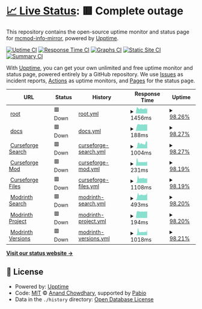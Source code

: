 # [📈 Live Status](https://mcmod-info-mirror.github.io/status): <!--live status--> **🟥 Complete outage**

This repository contains the open-source uptime monitor and status page for [mcmod-info-mirror](https://mcmod-info-mirror.github.io/status), powered by [Upptime](https://github.com/upptime/upptime).

[![Uptime CI](https://github.com/mcmod-info-mirror/status/workflows/Uptime%20CI/badge.svg)](https://github.com/mcmod-info-mirror/status/actions?query=workflow%3A%22Uptime+CI%22)
[![Response Time CI](https://github.com/mcmod-info-mirror/status/workflows/Response%20Time%20CI/badge.svg)](https://github.com/mcmod-info-mirror/status/actions?query=workflow%3A%22Response+Time+CI%22)
[![Graphs CI](https://github.com/mcmod-info-mirror/status/workflows/Graphs%20CI/badge.svg)](https://github.com/mcmod-info-mirror/status/actions?query=workflow%3A%22Graphs+CI%22)
[![Static Site CI](https://github.com/mcmod-info-mirror/status/workflows/Static%20Site%20CI/badge.svg)](https://github.com/mcmod-info-mirror/status/actions?query=workflow%3A%22Static+Site+CI%22)
[![Summary CI](https://github.com/mcmod-info-mirror/status/workflows/Summary%20CI/badge.svg)](https://github.com/mcmod-info-mirror/status/actions?query=workflow%3A%22Summary+CI%22)

With [Upptime](https://upptime.js.org), you can get your own unlimited and free uptime monitor and status page, powered entirely by a GitHub repository. We use [Issues](https://github.com/mcmod-info-mirror/status/issues) as incident reports, [Actions](https://github.com/mcmod-info-mirror/status/actions) as uptime monitors, and [Pages](https://mcmod-info-mirror.github.io/status) for the status page.

<!--start: status pages-->
<!-- This summary is generated by Upptime (https://github.com/upptime/upptime) -->
<!-- Do not edit this manually, your changes will be overwritten -->
<!-- prettier-ignore -->
| URL | Status | History | Response Time | Uptime |
| --- | ------ | ------- | ------------- | ------ |
| <img alt="" src="https://icons.duckduckgo.com/ip3/mod.mcimirror.top.ico" height="13"> [root](https://mod.mcimirror.top) | 🟥 Down | [root.yml](https://github.com/mcmod-info-mirror/status/commits/HEAD/history/root.yml) | <details><summary><img alt="Response time graph" src="./graphs/root/response-time-week.png" height="20"> 1456ms</summary><br><a href="https://status.mcimirror.top/history/root"><img alt="Response time 1439" src="https://img.shields.io/endpoint?url=https%3A%2F%2Fraw.githubusercontent.com%2Fmcmod-info-mirror%2Fstatus%2FHEAD%2Fapi%2Froot%2Fresponse-time.json"></a><br><a href="https://status.mcimirror.top/history/root"><img alt="24-hour response time 1247" src="https://img.shields.io/endpoint?url=https%3A%2F%2Fraw.githubusercontent.com%2Fmcmod-info-mirror%2Fstatus%2FHEAD%2Fapi%2Froot%2Fresponse-time-day.json"></a><br><a href="https://status.mcimirror.top/history/root"><img alt="7-day response time 1456" src="https://img.shields.io/endpoint?url=https%3A%2F%2Fraw.githubusercontent.com%2Fmcmod-info-mirror%2Fstatus%2FHEAD%2Fapi%2Froot%2Fresponse-time-week.json"></a><br><a href="https://status.mcimirror.top/history/root"><img alt="30-day response time 1439" src="https://img.shields.io/endpoint?url=https%3A%2F%2Fraw.githubusercontent.com%2Fmcmod-info-mirror%2Fstatus%2FHEAD%2Fapi%2Froot%2Fresponse-time-month.json"></a><br><a href="https://status.mcimirror.top/history/root"><img alt="1-year response time 1439" src="https://img.shields.io/endpoint?url=https%3A%2F%2Fraw.githubusercontent.com%2Fmcmod-info-mirror%2Fstatus%2FHEAD%2Fapi%2Froot%2Fresponse-time-year.json"></a></details> | <details><summary><a href="https://status.mcimirror.top/history/root">98.26%</a></summary><a href="https://status.mcimirror.top/history/root"><img alt="All-time uptime 98.85%" src="https://img.shields.io/endpoint?url=https%3A%2F%2Fraw.githubusercontent.com%2Fmcmod-info-mirror%2Fstatus%2FHEAD%2Fapi%2Froot%2Fuptime.json"></a><br><a href="https://status.mcimirror.top/history/root"><img alt="24-hour uptime 90.59%" src="https://img.shields.io/endpoint?url=https%3A%2F%2Fraw.githubusercontent.com%2Fmcmod-info-mirror%2Fstatus%2FHEAD%2Fapi%2Froot%2Fuptime-day.json"></a><br><a href="https://status.mcimirror.top/history/root"><img alt="7-day uptime 98.26%" src="https://img.shields.io/endpoint?url=https%3A%2F%2Fraw.githubusercontent.com%2Fmcmod-info-mirror%2Fstatus%2FHEAD%2Fapi%2Froot%2Fuptime-week.json"></a><br><a href="https://status.mcimirror.top/history/root"><img alt="30-day uptime 98.85%" src="https://img.shields.io/endpoint?url=https%3A%2F%2Fraw.githubusercontent.com%2Fmcmod-info-mirror%2Fstatus%2FHEAD%2Fapi%2Froot%2Fuptime-month.json"></a><br><a href="https://status.mcimirror.top/history/root"><img alt="1-year uptime 98.85%" src="https://img.shields.io/endpoint?url=https%3A%2F%2Fraw.githubusercontent.com%2Fmcmod-info-mirror%2Fstatus%2FHEAD%2Fapi%2Froot%2Fuptime-year.json"></a></details>
| <img alt="" src="https://icons.duckduckgo.com/ip3/mod.mcimirror.top.ico" height="13"> [docs](https://mod.mcimirror.top/docs) | 🟥 Down | [docs.yml](https://github.com/mcmod-info-mirror/status/commits/HEAD/history/docs.yml) | <details><summary><img alt="Response time graph" src="./graphs/docs/response-time-week.png" height="20"> 188ms</summary><br><a href="https://status.mcimirror.top/history/docs"><img alt="Response time 185" src="https://img.shields.io/endpoint?url=https%3A%2F%2Fraw.githubusercontent.com%2Fmcmod-info-mirror%2Fstatus%2FHEAD%2Fapi%2Fdocs%2Fresponse-time.json"></a><br><a href="https://status.mcimirror.top/history/docs"><img alt="24-hour response time 167" src="https://img.shields.io/endpoint?url=https%3A%2F%2Fraw.githubusercontent.com%2Fmcmod-info-mirror%2Fstatus%2FHEAD%2Fapi%2Fdocs%2Fresponse-time-day.json"></a><br><a href="https://status.mcimirror.top/history/docs"><img alt="7-day response time 188" src="https://img.shields.io/endpoint?url=https%3A%2F%2Fraw.githubusercontent.com%2Fmcmod-info-mirror%2Fstatus%2FHEAD%2Fapi%2Fdocs%2Fresponse-time-week.json"></a><br><a href="https://status.mcimirror.top/history/docs"><img alt="30-day response time 185" src="https://img.shields.io/endpoint?url=https%3A%2F%2Fraw.githubusercontent.com%2Fmcmod-info-mirror%2Fstatus%2FHEAD%2Fapi%2Fdocs%2Fresponse-time-month.json"></a><br><a href="https://status.mcimirror.top/history/docs"><img alt="1-year response time 185" src="https://img.shields.io/endpoint?url=https%3A%2F%2Fraw.githubusercontent.com%2Fmcmod-info-mirror%2Fstatus%2FHEAD%2Fapi%2Fdocs%2Fresponse-time-year.json"></a></details> | <details><summary><a href="https://status.mcimirror.top/history/docs">98.27%</a></summary><a href="https://status.mcimirror.top/history/docs"><img alt="All-time uptime 99.14%" src="https://img.shields.io/endpoint?url=https%3A%2F%2Fraw.githubusercontent.com%2Fmcmod-info-mirror%2Fstatus%2FHEAD%2Fapi%2Fdocs%2Fuptime.json"></a><br><a href="https://status.mcimirror.top/history/docs"><img alt="24-hour uptime 90.62%" src="https://img.shields.io/endpoint?url=https%3A%2F%2Fraw.githubusercontent.com%2Fmcmod-info-mirror%2Fstatus%2FHEAD%2Fapi%2Fdocs%2Fuptime-day.json"></a><br><a href="https://status.mcimirror.top/history/docs"><img alt="7-day uptime 98.27%" src="https://img.shields.io/endpoint?url=https%3A%2F%2Fraw.githubusercontent.com%2Fmcmod-info-mirror%2Fstatus%2FHEAD%2Fapi%2Fdocs%2Fuptime-week.json"></a><br><a href="https://status.mcimirror.top/history/docs"><img alt="30-day uptime 99.14%" src="https://img.shields.io/endpoint?url=https%3A%2F%2Fraw.githubusercontent.com%2Fmcmod-info-mirror%2Fstatus%2FHEAD%2Fapi%2Fdocs%2Fuptime-month.json"></a><br><a href="https://status.mcimirror.top/history/docs"><img alt="1-year uptime 99.14%" src="https://img.shields.io/endpoint?url=https%3A%2F%2Fraw.githubusercontent.com%2Fmcmod-info-mirror%2Fstatus%2FHEAD%2Fapi%2Fdocs%2Fuptime-year.json"></a></details>
| <img alt="" src="https://icons.duckduckgo.com/ip3/mod.mcimirror.top.ico" height="13"> [Curseforge Search](https://mod.mcimirror.top/v1/curseforge/mods/search?gameId=432&pageSize=50) | 🟥 Down | [curseforge-search.yml](https://github.com/mcmod-info-mirror/status/commits/HEAD/history/curseforge-search.yml) | <details><summary><img alt="Response time graph" src="./graphs/curseforge-search/response-time-week.png" height="20"> 1004ms</summary><br><a href="https://status.mcimirror.top/history/curseforge-search"><img alt="Response time 1118" src="https://img.shields.io/endpoint?url=https%3A%2F%2Fraw.githubusercontent.com%2Fmcmod-info-mirror%2Fstatus%2FHEAD%2Fapi%2Fcurseforge-search%2Fresponse-time.json"></a><br><a href="https://status.mcimirror.top/history/curseforge-search"><img alt="24-hour response time 1013" src="https://img.shields.io/endpoint?url=https%3A%2F%2Fraw.githubusercontent.com%2Fmcmod-info-mirror%2Fstatus%2FHEAD%2Fapi%2Fcurseforge-search%2Fresponse-time-day.json"></a><br><a href="https://status.mcimirror.top/history/curseforge-search"><img alt="7-day response time 1004" src="https://img.shields.io/endpoint?url=https%3A%2F%2Fraw.githubusercontent.com%2Fmcmod-info-mirror%2Fstatus%2FHEAD%2Fapi%2Fcurseforge-search%2Fresponse-time-week.json"></a><br><a href="https://status.mcimirror.top/history/curseforge-search"><img alt="30-day response time 1118" src="https://img.shields.io/endpoint?url=https%3A%2F%2Fraw.githubusercontent.com%2Fmcmod-info-mirror%2Fstatus%2FHEAD%2Fapi%2Fcurseforge-search%2Fresponse-time-month.json"></a><br><a href="https://status.mcimirror.top/history/curseforge-search"><img alt="1-year response time 1118" src="https://img.shields.io/endpoint?url=https%3A%2F%2Fraw.githubusercontent.com%2Fmcmod-info-mirror%2Fstatus%2FHEAD%2Fapi%2Fcurseforge-search%2Fresponse-time-year.json"></a></details> | <details><summary><a href="https://status.mcimirror.top/history/curseforge-search">98.27%</a></summary><a href="https://status.mcimirror.top/history/curseforge-search"><img alt="All-time uptime 99.15%" src="https://img.shields.io/endpoint?url=https%3A%2F%2Fraw.githubusercontent.com%2Fmcmod-info-mirror%2Fstatus%2FHEAD%2Fapi%2Fcurseforge-search%2Fuptime.json"></a><br><a href="https://status.mcimirror.top/history/curseforge-search"><img alt="24-hour uptime 90.66%" src="https://img.shields.io/endpoint?url=https%3A%2F%2Fraw.githubusercontent.com%2Fmcmod-info-mirror%2Fstatus%2FHEAD%2Fapi%2Fcurseforge-search%2Fuptime-day.json"></a><br><a href="https://status.mcimirror.top/history/curseforge-search"><img alt="7-day uptime 98.27%" src="https://img.shields.io/endpoint?url=https%3A%2F%2Fraw.githubusercontent.com%2Fmcmod-info-mirror%2Fstatus%2FHEAD%2Fapi%2Fcurseforge-search%2Fuptime-week.json"></a><br><a href="https://status.mcimirror.top/history/curseforge-search"><img alt="30-day uptime 99.15%" src="https://img.shields.io/endpoint?url=https%3A%2F%2Fraw.githubusercontent.com%2Fmcmod-info-mirror%2Fstatus%2FHEAD%2Fapi%2Fcurseforge-search%2Fuptime-month.json"></a><br><a href="https://status.mcimirror.top/history/curseforge-search"><img alt="1-year uptime 99.15%" src="https://img.shields.io/endpoint?url=https%3A%2F%2Fraw.githubusercontent.com%2Fmcmod-info-mirror%2Fstatus%2FHEAD%2Fapi%2Fcurseforge-search%2Fuptime-year.json"></a></details>
| <img alt="" src="https://icons.duckduckgo.com/ip3/mod.mcimirror.top.ico" height="13"> [Curseforge Mod](https://mod.mcimirror.top/v1/curseforge/mods/238222) | 🟥 Down | [curseforge-mod.yml](https://github.com/mcmod-info-mirror/status/commits/HEAD/history/curseforge-mod.yml) | <details><summary><img alt="Response time graph" src="./graphs/curseforge-mod/response-time-week.png" height="20"> 231ms</summary><br><a href="https://status.mcimirror.top/history/curseforge-mod"><img alt="Response time 232" src="https://img.shields.io/endpoint?url=https%3A%2F%2Fraw.githubusercontent.com%2Fmcmod-info-mirror%2Fstatus%2FHEAD%2Fapi%2Fcurseforge-mod%2Fresponse-time.json"></a><br><a href="https://status.mcimirror.top/history/curseforge-mod"><img alt="24-hour response time 214" src="https://img.shields.io/endpoint?url=https%3A%2F%2Fraw.githubusercontent.com%2Fmcmod-info-mirror%2Fstatus%2FHEAD%2Fapi%2Fcurseforge-mod%2Fresponse-time-day.json"></a><br><a href="https://status.mcimirror.top/history/curseforge-mod"><img alt="7-day response time 231" src="https://img.shields.io/endpoint?url=https%3A%2F%2Fraw.githubusercontent.com%2Fmcmod-info-mirror%2Fstatus%2FHEAD%2Fapi%2Fcurseforge-mod%2Fresponse-time-week.json"></a><br><a href="https://status.mcimirror.top/history/curseforge-mod"><img alt="30-day response time 232" src="https://img.shields.io/endpoint?url=https%3A%2F%2Fraw.githubusercontent.com%2Fmcmod-info-mirror%2Fstatus%2FHEAD%2Fapi%2Fcurseforge-mod%2Fresponse-time-month.json"></a><br><a href="https://status.mcimirror.top/history/curseforge-mod"><img alt="1-year response time 232" src="https://img.shields.io/endpoint?url=https%3A%2F%2Fraw.githubusercontent.com%2Fmcmod-info-mirror%2Fstatus%2FHEAD%2Fapi%2Fcurseforge-mod%2Fresponse-time-year.json"></a></details> | <details><summary><a href="https://status.mcimirror.top/history/curseforge-mod">98.19%</a></summary><a href="https://status.mcimirror.top/history/curseforge-mod"><img alt="All-time uptime 99.10%" src="https://img.shields.io/endpoint?url=https%3A%2F%2Fraw.githubusercontent.com%2Fmcmod-info-mirror%2Fstatus%2FHEAD%2Fapi%2Fcurseforge-mod%2Fuptime.json"></a><br><a href="https://status.mcimirror.top/history/curseforge-mod"><img alt="24-hour uptime 90.70%" src="https://img.shields.io/endpoint?url=https%3A%2F%2Fraw.githubusercontent.com%2Fmcmod-info-mirror%2Fstatus%2FHEAD%2Fapi%2Fcurseforge-mod%2Fuptime-day.json"></a><br><a href="https://status.mcimirror.top/history/curseforge-mod"><img alt="7-day uptime 98.19%" src="https://img.shields.io/endpoint?url=https%3A%2F%2Fraw.githubusercontent.com%2Fmcmod-info-mirror%2Fstatus%2FHEAD%2Fapi%2Fcurseforge-mod%2Fuptime-week.json"></a><br><a href="https://status.mcimirror.top/history/curseforge-mod"><img alt="30-day uptime 99.10%" src="https://img.shields.io/endpoint?url=https%3A%2F%2Fraw.githubusercontent.com%2Fmcmod-info-mirror%2Fstatus%2FHEAD%2Fapi%2Fcurseforge-mod%2Fuptime-month.json"></a><br><a href="https://status.mcimirror.top/history/curseforge-mod"><img alt="1-year uptime 99.10%" src="https://img.shields.io/endpoint?url=https%3A%2F%2Fraw.githubusercontent.com%2Fmcmod-info-mirror%2Fstatus%2FHEAD%2Fapi%2Fcurseforge-mod%2Fuptime-year.json"></a></details>
| <img alt="" src="https://icons.duckduckgo.com/ip3/mod.mcimirror.top.ico" height="13"> [Curseforge Files](https://mod.mcimirror.top/v1/curseforge/mods/238222/files) | 🟥 Down | [curseforge-files.yml](https://github.com/mcmod-info-mirror/status/commits/HEAD/history/curseforge-files.yml) | <details><summary><img alt="Response time graph" src="./graphs/curseforge-files/response-time-week.png" height="20"> 1108ms</summary><br><a href="https://status.mcimirror.top/history/curseforge-files"><img alt="Response time 1352" src="https://img.shields.io/endpoint?url=https%3A%2F%2Fraw.githubusercontent.com%2Fmcmod-info-mirror%2Fstatus%2FHEAD%2Fapi%2Fcurseforge-files%2Fresponse-time.json"></a><br><a href="https://status.mcimirror.top/history/curseforge-files"><img alt="24-hour response time 1000" src="https://img.shields.io/endpoint?url=https%3A%2F%2Fraw.githubusercontent.com%2Fmcmod-info-mirror%2Fstatus%2FHEAD%2Fapi%2Fcurseforge-files%2Fresponse-time-day.json"></a><br><a href="https://status.mcimirror.top/history/curseforge-files"><img alt="7-day response time 1108" src="https://img.shields.io/endpoint?url=https%3A%2F%2Fraw.githubusercontent.com%2Fmcmod-info-mirror%2Fstatus%2FHEAD%2Fapi%2Fcurseforge-files%2Fresponse-time-week.json"></a><br><a href="https://status.mcimirror.top/history/curseforge-files"><img alt="30-day response time 1352" src="https://img.shields.io/endpoint?url=https%3A%2F%2Fraw.githubusercontent.com%2Fmcmod-info-mirror%2Fstatus%2FHEAD%2Fapi%2Fcurseforge-files%2Fresponse-time-month.json"></a><br><a href="https://status.mcimirror.top/history/curseforge-files"><img alt="1-year response time 1352" src="https://img.shields.io/endpoint?url=https%3A%2F%2Fraw.githubusercontent.com%2Fmcmod-info-mirror%2Fstatus%2FHEAD%2Fapi%2Fcurseforge-files%2Fresponse-time-year.json"></a></details> | <details><summary><a href="https://status.mcimirror.top/history/curseforge-files">98.19%</a></summary><a href="https://status.mcimirror.top/history/curseforge-files"><img alt="All-time uptime 99.10%" src="https://img.shields.io/endpoint?url=https%3A%2F%2Fraw.githubusercontent.com%2Fmcmod-info-mirror%2Fstatus%2FHEAD%2Fapi%2Fcurseforge-files%2Fuptime.json"></a><br><a href="https://status.mcimirror.top/history/curseforge-files"><img alt="24-hour uptime 90.73%" src="https://img.shields.io/endpoint?url=https%3A%2F%2Fraw.githubusercontent.com%2Fmcmod-info-mirror%2Fstatus%2FHEAD%2Fapi%2Fcurseforge-files%2Fuptime-day.json"></a><br><a href="https://status.mcimirror.top/history/curseforge-files"><img alt="7-day uptime 98.19%" src="https://img.shields.io/endpoint?url=https%3A%2F%2Fraw.githubusercontent.com%2Fmcmod-info-mirror%2Fstatus%2FHEAD%2Fapi%2Fcurseforge-files%2Fuptime-week.json"></a><br><a href="https://status.mcimirror.top/history/curseforge-files"><img alt="30-day uptime 99.10%" src="https://img.shields.io/endpoint?url=https%3A%2F%2Fraw.githubusercontent.com%2Fmcmod-info-mirror%2Fstatus%2FHEAD%2Fapi%2Fcurseforge-files%2Fuptime-month.json"></a><br><a href="https://status.mcimirror.top/history/curseforge-files"><img alt="1-year uptime 99.10%" src="https://img.shields.io/endpoint?url=https%3A%2F%2Fraw.githubusercontent.com%2Fmcmod-info-mirror%2Fstatus%2FHEAD%2Fapi%2Fcurseforge-files%2Fuptime-year.json"></a></details>
| <img alt="" src="https://icons.duckduckgo.com/ip3/mod.mcimirror.top.ico" height="13"> [Modrinth Search](https://mod.mcimirror.top/v1/modrinth/search?offset=0&limit=10&index=relevance) | 🟥 Down | [modrinth-search.yml](https://github.com/mcmod-info-mirror/status/commits/HEAD/history/modrinth-search.yml) | <details><summary><img alt="Response time graph" src="./graphs/modrinth-search/response-time-week.png" height="20"> 493ms</summary><br><a href="https://status.mcimirror.top/history/modrinth-search"><img alt="Response time 508" src="https://img.shields.io/endpoint?url=https%3A%2F%2Fraw.githubusercontent.com%2Fmcmod-info-mirror%2Fstatus%2FHEAD%2Fapi%2Fmodrinth-search%2Fresponse-time.json"></a><br><a href="https://status.mcimirror.top/history/modrinth-search"><img alt="24-hour response time 425" src="https://img.shields.io/endpoint?url=https%3A%2F%2Fraw.githubusercontent.com%2Fmcmod-info-mirror%2Fstatus%2FHEAD%2Fapi%2Fmodrinth-search%2Fresponse-time-day.json"></a><br><a href="https://status.mcimirror.top/history/modrinth-search"><img alt="7-day response time 493" src="https://img.shields.io/endpoint?url=https%3A%2F%2Fraw.githubusercontent.com%2Fmcmod-info-mirror%2Fstatus%2FHEAD%2Fapi%2Fmodrinth-search%2Fresponse-time-week.json"></a><br><a href="https://status.mcimirror.top/history/modrinth-search"><img alt="30-day response time 508" src="https://img.shields.io/endpoint?url=https%3A%2F%2Fraw.githubusercontent.com%2Fmcmod-info-mirror%2Fstatus%2FHEAD%2Fapi%2Fmodrinth-search%2Fresponse-time-month.json"></a><br><a href="https://status.mcimirror.top/history/modrinth-search"><img alt="1-year response time 508" src="https://img.shields.io/endpoint?url=https%3A%2F%2Fraw.githubusercontent.com%2Fmcmod-info-mirror%2Fstatus%2FHEAD%2Fapi%2Fmodrinth-search%2Fresponse-time-year.json"></a></details> | <details><summary><a href="https://status.mcimirror.top/history/modrinth-search">98.20%</a></summary><a href="https://status.mcimirror.top/history/modrinth-search"><img alt="All-time uptime 99.11%" src="https://img.shields.io/endpoint?url=https%3A%2F%2Fraw.githubusercontent.com%2Fmcmod-info-mirror%2Fstatus%2FHEAD%2Fapi%2Fmodrinth-search%2Fuptime.json"></a><br><a href="https://status.mcimirror.top/history/modrinth-search"><img alt="24-hour uptime 90.77%" src="https://img.shields.io/endpoint?url=https%3A%2F%2Fraw.githubusercontent.com%2Fmcmod-info-mirror%2Fstatus%2FHEAD%2Fapi%2Fmodrinth-search%2Fuptime-day.json"></a><br><a href="https://status.mcimirror.top/history/modrinth-search"><img alt="7-day uptime 98.20%" src="https://img.shields.io/endpoint?url=https%3A%2F%2Fraw.githubusercontent.com%2Fmcmod-info-mirror%2Fstatus%2FHEAD%2Fapi%2Fmodrinth-search%2Fuptime-week.json"></a><br><a href="https://status.mcimirror.top/history/modrinth-search"><img alt="30-day uptime 99.11%" src="https://img.shields.io/endpoint?url=https%3A%2F%2Fraw.githubusercontent.com%2Fmcmod-info-mirror%2Fstatus%2FHEAD%2Fapi%2Fmodrinth-search%2Fuptime-month.json"></a><br><a href="https://status.mcimirror.top/history/modrinth-search"><img alt="1-year uptime 99.11%" src="https://img.shields.io/endpoint?url=https%3A%2F%2Fraw.githubusercontent.com%2Fmcmod-info-mirror%2Fstatus%2FHEAD%2Fapi%2Fmodrinth-search%2Fuptime-year.json"></a></details>
| <img alt="" src="https://icons.duckduckgo.com/ip3/mod.mcimirror.top.ico" height="13"> [Modrinth Project](https://mod.mcimirror.top/v1/modrinth/project/sodium-extra) | 🟥 Down | [modrinth-project.yml](https://github.com/mcmod-info-mirror/status/commits/HEAD/history/modrinth-project.yml) | <details><summary><img alt="Response time graph" src="./graphs/modrinth-project/response-time-week.png" height="20"> 194ms</summary><br><a href="https://status.mcimirror.top/history/modrinth-project"><img alt="Response time 190" src="https://img.shields.io/endpoint?url=https%3A%2F%2Fraw.githubusercontent.com%2Fmcmod-info-mirror%2Fstatus%2FHEAD%2Fapi%2Fmodrinth-project%2Fresponse-time.json"></a><br><a href="https://status.mcimirror.top/history/modrinth-project"><img alt="24-hour response time 169" src="https://img.shields.io/endpoint?url=https%3A%2F%2Fraw.githubusercontent.com%2Fmcmod-info-mirror%2Fstatus%2FHEAD%2Fapi%2Fmodrinth-project%2Fresponse-time-day.json"></a><br><a href="https://status.mcimirror.top/history/modrinth-project"><img alt="7-day response time 194" src="https://img.shields.io/endpoint?url=https%3A%2F%2Fraw.githubusercontent.com%2Fmcmod-info-mirror%2Fstatus%2FHEAD%2Fapi%2Fmodrinth-project%2Fresponse-time-week.json"></a><br><a href="https://status.mcimirror.top/history/modrinth-project"><img alt="30-day response time 190" src="https://img.shields.io/endpoint?url=https%3A%2F%2Fraw.githubusercontent.com%2Fmcmod-info-mirror%2Fstatus%2FHEAD%2Fapi%2Fmodrinth-project%2Fresponse-time-month.json"></a><br><a href="https://status.mcimirror.top/history/modrinth-project"><img alt="1-year response time 190" src="https://img.shields.io/endpoint?url=https%3A%2F%2Fraw.githubusercontent.com%2Fmcmod-info-mirror%2Fstatus%2FHEAD%2Fapi%2Fmodrinth-project%2Fresponse-time-year.json"></a></details> | <details><summary><a href="https://status.mcimirror.top/history/modrinth-project">98.20%</a></summary><a href="https://status.mcimirror.top/history/modrinth-project"><img alt="All-time uptime 99.11%" src="https://img.shields.io/endpoint?url=https%3A%2F%2Fraw.githubusercontent.com%2Fmcmod-info-mirror%2Fstatus%2FHEAD%2Fapi%2Fmodrinth-project%2Fuptime.json"></a><br><a href="https://status.mcimirror.top/history/modrinth-project"><img alt="24-hour uptime 90.80%" src="https://img.shields.io/endpoint?url=https%3A%2F%2Fraw.githubusercontent.com%2Fmcmod-info-mirror%2Fstatus%2FHEAD%2Fapi%2Fmodrinth-project%2Fuptime-day.json"></a><br><a href="https://status.mcimirror.top/history/modrinth-project"><img alt="7-day uptime 98.20%" src="https://img.shields.io/endpoint?url=https%3A%2F%2Fraw.githubusercontent.com%2Fmcmod-info-mirror%2Fstatus%2FHEAD%2Fapi%2Fmodrinth-project%2Fuptime-week.json"></a><br><a href="https://status.mcimirror.top/history/modrinth-project"><img alt="30-day uptime 99.11%" src="https://img.shields.io/endpoint?url=https%3A%2F%2Fraw.githubusercontent.com%2Fmcmod-info-mirror%2Fstatus%2FHEAD%2Fapi%2Fmodrinth-project%2Fuptime-month.json"></a><br><a href="https://status.mcimirror.top/history/modrinth-project"><img alt="1-year uptime 99.11%" src="https://img.shields.io/endpoint?url=https%3A%2F%2Fraw.githubusercontent.com%2Fmcmod-info-mirror%2Fstatus%2FHEAD%2Fapi%2Fmodrinth-project%2Fuptime-year.json"></a></details>
| <img alt="" src="https://icons.duckduckgo.com/ip3/mod.mcimirror.top.ico" height="13"> [Modrinth Versions](https://mod.mcimirror.top/v1/modrinth/project/sodium-extra/version) | 🟥 Down | [modrinth-versions.yml](https://github.com/mcmod-info-mirror/status/commits/HEAD/history/modrinth-versions.yml) | <details><summary><img alt="Response time graph" src="./graphs/modrinth-versions/response-time-week.png" height="20"> 1018ms</summary><br><a href="https://status.mcimirror.top/history/modrinth-versions"><img alt="Response time 1523" src="https://img.shields.io/endpoint?url=https%3A%2F%2Fraw.githubusercontent.com%2Fmcmod-info-mirror%2Fstatus%2FHEAD%2Fapi%2Fmodrinth-versions%2Fresponse-time.json"></a><br><a href="https://status.mcimirror.top/history/modrinth-versions"><img alt="24-hour response time 939" src="https://img.shields.io/endpoint?url=https%3A%2F%2Fraw.githubusercontent.com%2Fmcmod-info-mirror%2Fstatus%2FHEAD%2Fapi%2Fmodrinth-versions%2Fresponse-time-day.json"></a><br><a href="https://status.mcimirror.top/history/modrinth-versions"><img alt="7-day response time 1018" src="https://img.shields.io/endpoint?url=https%3A%2F%2Fraw.githubusercontent.com%2Fmcmod-info-mirror%2Fstatus%2FHEAD%2Fapi%2Fmodrinth-versions%2Fresponse-time-week.json"></a><br><a href="https://status.mcimirror.top/history/modrinth-versions"><img alt="30-day response time 1523" src="https://img.shields.io/endpoint?url=https%3A%2F%2Fraw.githubusercontent.com%2Fmcmod-info-mirror%2Fstatus%2FHEAD%2Fapi%2Fmodrinth-versions%2Fresponse-time-month.json"></a><br><a href="https://status.mcimirror.top/history/modrinth-versions"><img alt="1-year response time 1523" src="https://img.shields.io/endpoint?url=https%3A%2F%2Fraw.githubusercontent.com%2Fmcmod-info-mirror%2Fstatus%2FHEAD%2Fapi%2Fmodrinth-versions%2Fresponse-time-year.json"></a></details> | <details><summary><a href="https://status.mcimirror.top/history/modrinth-versions">98.21%</a></summary><a href="https://status.mcimirror.top/history/modrinth-versions"><img alt="All-time uptime 99.11%" src="https://img.shields.io/endpoint?url=https%3A%2F%2Fraw.githubusercontent.com%2Fmcmod-info-mirror%2Fstatus%2FHEAD%2Fapi%2Fmodrinth-versions%2Fuptime.json"></a><br><a href="https://status.mcimirror.top/history/modrinth-versions"><img alt="24-hour uptime 90.84%" src="https://img.shields.io/endpoint?url=https%3A%2F%2Fraw.githubusercontent.com%2Fmcmod-info-mirror%2Fstatus%2FHEAD%2Fapi%2Fmodrinth-versions%2Fuptime-day.json"></a><br><a href="https://status.mcimirror.top/history/modrinth-versions"><img alt="7-day uptime 98.21%" src="https://img.shields.io/endpoint?url=https%3A%2F%2Fraw.githubusercontent.com%2Fmcmod-info-mirror%2Fstatus%2FHEAD%2Fapi%2Fmodrinth-versions%2Fuptime-week.json"></a><br><a href="https://status.mcimirror.top/history/modrinth-versions"><img alt="30-day uptime 99.11%" src="https://img.shields.io/endpoint?url=https%3A%2F%2Fraw.githubusercontent.com%2Fmcmod-info-mirror%2Fstatus%2FHEAD%2Fapi%2Fmodrinth-versions%2Fuptime-month.json"></a><br><a href="https://status.mcimirror.top/history/modrinth-versions"><img alt="1-year uptime 99.11%" src="https://img.shields.io/endpoint?url=https%3A%2F%2Fraw.githubusercontent.com%2Fmcmod-info-mirror%2Fstatus%2FHEAD%2Fapi%2Fmodrinth-versions%2Fuptime-year.json"></a></details>

<!--end: status pages-->

[**Visit our status website →**](https://mcmod-info-mirror.github.io/status)

## 📄 License

- Powered by: [Upptime](https://github.com/upptime/upptime)
- Code: [MIT](./LICENSE) © [Anand Chowdhary](https://anandchowdhary.com), supported by [Pabio](https://pabio.com)
- Data in the `./history` directory: [Open Database License](https://opendatacommons.org/licenses/odbl/1-0/)

